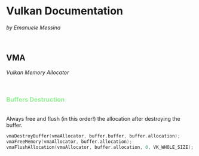 # Vulkan Documentation
_by Emanuele Messina_

<br>

## **VMA**

_Vulkan Memory Allocator_

<br>

### <span style="color:lightgreen">Buffers Destruction</span>

<br>
Always free and flush (in this order!) the allocation after destroying the buffer.

```c++
vmaDestroyBuffer(vmaAllocator, buffer.buffer, buffer.allocation);
vmaFreeMemory(vmaAllocator, buffer.allocation);
vmaFlushAllocation(vmaAllocator, buffer.allocation, 0, VK_WHOLE_SIZE);
```